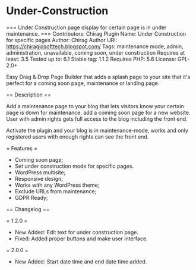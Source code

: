 # Under-Construction
=== Under Construction page display for certain page is in under maintenance. ===
Contributors: Chirag
Plugin Name: Under Construction for specific pages
Author: Chirag
Author URI: https://chiragjdsofttech.blogspot.com/
Tags: maintenance mode, admin, administration, unavailable, coming soon, under construction
Requires at least: 3.5
Tested up to: 6.1
Stable tag: 1.1.2
Requires PHP: 5.6
License: GPL-2.0+

Easy Drag & Drop Page Builder that adds a splash page to your site that it's perfect for a coming soon page, maintenance or landing page.

== Description ==

Add a maintenance page to your blog that lets visitors know your certain page is down for maintenance, add a coming soon page for a new website. User with admin rights gets full access to the blog including the front end.

Activate the plugin and your blog is in maintenance-mode, works and only registered users with enough rights can see the front end.


= Features =

* Coming soon page;
* Set under construction mode for specific pages.
* WordPress multisite;
* Responsive design;
* Works with any WordPress theme;
* Exclude URLs from maintenance;
* GDPR Ready;

== Changelog ==

= 1.2.0 =
- New Added: Edit text for under construction page.
- Fixed: Added proper buttons and make user interface.

= 2.0.0 =
- New Added: Start date time and end date time added.
